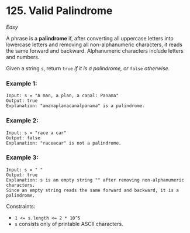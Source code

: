 # 125. Valid Palindrome
_Easy_

A phrase is a **palindrome** if, after converting all uppercase letters into lowercase letters and removing all non-alphanumeric characters, it reads the same forward and backward. Alphanumeric characters include letters and numbers.

Given a string `s`, return `true` _if it is a palindrome, or_ `false` _otherwise_.

 

### Example 1:

```
Input: s = "A man, a plan, a canal: Panama"
Output: true
Explanation: "amanaplanacanalpanama" is a palindrome.
```

### Example 2:

```
Input: s = "race a car"
Output: false
Explanation: "raceacar" is not a palindrome.
```

### Example 3:

```
Input: s = " "
Output: true
Explanation: s is an empty string "" after removing non-alphanumeric characters.
Since an empty string reads the same forward and backward, it is a palindrome.
```
 

Constraints:

- `1 <= s.length <= 2 * 10^5`
- `s` consists only of printable ASCII characters.
